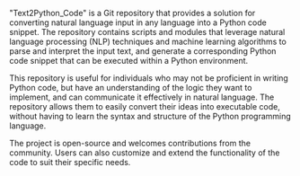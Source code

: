"Text2Python_Code" is a Git repository that provides a solution for converting natural language input in any language into a Python code snippet. The repository contains scripts and modules that leverage natural language processing (NLP) techniques and machine learning algorithms to parse and interpret the input text, and generate a corresponding Python code snippet that can be executed within a Python environment.

This repository is useful for individuals who may not be proficient in writing Python code, but have an understanding of the logic they want to implement, and can communicate it effectively in natural language. The repository allows them to easily convert their ideas into executable code, without having to learn the syntax and structure of the Python programming language.

The project is open-source and welcomes contributions from the community. Users can also customize and extend the functionality of the code to suit their specific needs.
